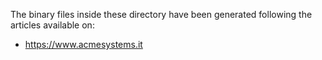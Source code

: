 The binary files inside these directory have been generated
following the articles available on:

* <https://www.acmesystems.it>